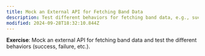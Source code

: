 ```yaml
---
title: Mock an External API for Fetching Band Data
description: Test different behaviors for fetching band data, e.g., success and failure.
modified: 2024-09-28T18:32:10.844Z
---
```


**Exercise**: Mock an external API for fetching band data and test the different behaviors (success, failure, etc.).
